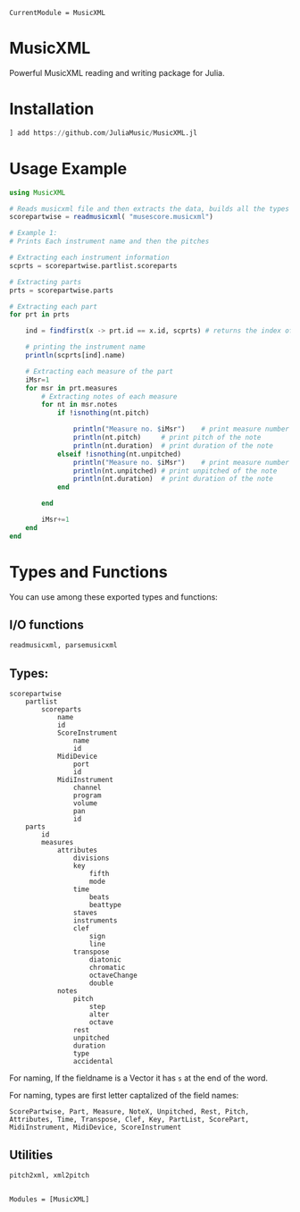 ```@meta
CurrentModule = MusicXML
```

# MusicXML

Powerful MusicXML reading and writing package for Julia.

# Installation
```julia
] add https://github.com/JuliaMusic/MusicXML.jl
```


# Usage Example
```julia
using MusicXML

# Reads musicxml file and then extracts the data, builds all the types and stores them in proper format.
scorepartwise = readmusicxml( "musescore.musicxml")

# Example 1:
# Prints Each instrument name and then the pitches

# Extracting each instrument information
scprts = scorepartwise.partlist.scoreparts

# Extracting parts
prts = scorepartwise.parts

# Extracting each part
for prt in prts

    ind = findfirst(x -> prt.id == x.id, scprts) # returns the index of scorepart that matches the id of part

    # printing the instrument name
    println(scprts[ind].name)

    # Extracting each measure of the part
    iMsr=1
    for msr in prt.measures
        # Extracting notes of each measure
        for nt in msr.notes
            if !isnothing(nt.pitch)

                println("Measure no. $iMsr")    # print measure number
                println(nt.pitch)     # print pitch of the note
                println(nt.duration)  # print duration of the note
            elseif !isnothing(nt.unpitched)
                println("Measure no. $iMsr")    # print measure number
                println(nt.unpitched) # print unpitched of the note
                println(nt.duration)  # print duration of the note
            end

        end

        iMsr+=1
    end
end
```


# Types and Functions

You can use among these exported types and functions:

## I/O functions
```julia
readmusicxml, parsemusicxml
```

## Types:

```
scorepartwise
	partlist
		scoreparts
			name
			id
			ScoreInstrument
				name
				id
			MidiDevice
				port
				id
			MidiInstrument
				channel
				program
				volume
				pan
				id
	parts
		id
		measures
			attributes
				divisions
				key
					fifth
					mode
				time
					beats
					beattype
				staves
				instruments
				clef
					sign
					line
				transpose
					diatonic
					chromatic
					octaveChange
					double
			notes
				pitch
					step
					alter
					octave
				rest
				unpitched
				duration
				type
				accidental
```

For naming, If the fieldname is a Vector it has `s` at the end of the word.

For naming, types are first letter captalized of the field names:
```
ScorePartwise, Part, Measure, NoteX, Unpitched, Rest, Pitch, Attributes, Time, Transpose, Clef, Key, PartList, ScorePart, MidiInstrument, MidiDevice, ScoreInstrument
```


## Utilities
```julia
pitch2xml, xml2pitch
```


```@index
```

```@autodocs
Modules = [MusicXML]
```
